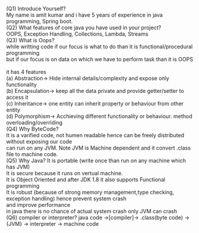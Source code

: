 (Q1) Introduce Yourself?<br>
      My name is amit kumar and i have 5 years of experience in java programming, Spring boot. <br>
(Q2) What features of core java you have used in your project?<br>
      OOPS, Exception Handling, Collections, Lambda, Streams<br>
(Q3) What is Oops?<br>
     while writting code if our focus is what to do than it is functional/procedural programming <br>
     but if our focus is on data on which we have to perform task than it is OOPS <br>     
     it has 4 features <br>
     (a) Abstraction-> Hide internal details/complexity and expose only functionality <br>
     (b) Encapsulation-> keep all the data private and provide getter/setter to access it <br>
     (c) Inheritance-> one entity can inherit property or behaviour from other entity <br>
     (d) Polymorphism-> Acchieving different functionality or behaviour. method overloading/overriding <br>
(Q4) Why ByteCode? <br>
     It is a varified code, not humen readable hence can be freely distributed without exposing our code <br>
     can run on any JVM. Note JVM is Machine dependent and it convert .class file to machine code.<br> 
(Q5) Why Java?
     It is portable (write once than run on any machine which has JVM)<br>
     It is secure because it runs on vertual machine. <br>
     It is Object Oriented and after JDK 1.8 it also supports Functional programming <br>
     It is robust (because of strong memory management,type checking, exception handling) hence prevent system crash<br>
           and improve performance<br> in java there is no chance of actual system crash only JVM can crash<br>
(Q6) compiler or interpreter?
     java code ->[compiler]-> .class(byte code) ->{JVM} -> interpreter -> machine code <br>
